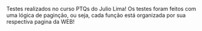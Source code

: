 Testes realizados no curso PTQs do Julio Lima!
Os testes foram feitos com uma lógica de paginção, ou seja, cada função está organizada por sua respectiva pagina da WEB!
